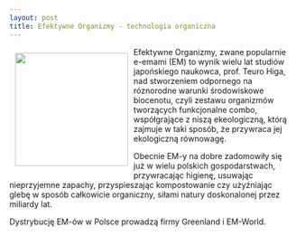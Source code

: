 ```yaml
---
layout: post
title: Efektywne Organizmy - technologia organiczna
---
```


<p><img src="{{site.baseurl}}\public\pictures\465.em.jpg" align="left" style="margin: 10px 10px" width="200"><!--1-->
Efektywne Organizmy, zwane popularnie e-emami (EM) to wynik wielu lat studiów japońskiego naukowca, prof. Teuro Higa, nad stworzeniem odpornego na róznorodne warunki środowiskowe biocenotu, czyli zestawu organizmów tworzących funkcjonalne combo, współgrające z niszą ekeologiczną, którą zajmuje w taki sposób, że przywraca jej ekologiczną równowagę.</p><p>Obecnie EM-y na dobre zadomowiły się już w wielu polskich gospodarstwach, przywracając higienę, usuwając nieprzyjemne zapachy, przyspieszając kompostowanie czy użyźniając glebę w sposób całkowicie organiczny, siłami natury doskonalonej przez miliardy lat. </p><p>Dystrybucję EM-ów w Polsce prowadzą firmy Greenland i EM-World.</p>
